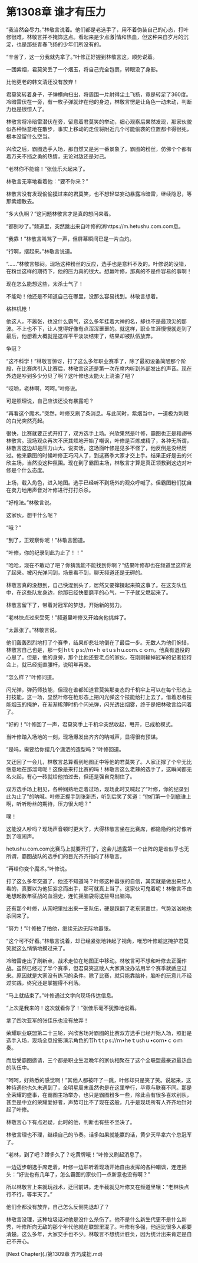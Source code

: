 # 第1308章 谁才有压力

“我当然会尽力。”林敬言说着。他们都是老选手了，用不着伪装自己的心态，打叶修很难，林敬言并不掩饰这点。看起来是少点激|情和热血，但这种来自岁月的沉淀，也是那些青春飞扬的少年们所没有的。

“辛苦了，这一分我就先拿了。”叶修正好握到林敬言这，顺势说着。

一团紫烟，君莫笑丢了一个烟玉，将自己完全包裹，转眼没了身影。

比他更老的韩文清还没有放弃！

君莫笑转着身子，子弹横向扫出，将周围一片射得尘土飞扬，竟是转足了360度。冷暗雷伏在一旁，有一枚子弹就炸在他的身边，林敬言愣是让角色一动未动，判断力也是很惊人了。

林敬言将冷暗雷潜伏在旁，留意着君莫笑的举动，细心观察后果然发现，那家伙貌似各种惬意地在散步，事实上移动的走位将附近几个可能偷袭的位置都卡得很死，根本没留什么空当。

兴欣之后，霸图选手入场，那自然又是另一番景象了。霸图的粉丝，仿佛个个都有着万夫不挡之勇的热情，无论对敌还是对己。

“老林你不能输！”张佳乐火起来了。

林敬言无辜地看着他：“要不你来？”

林敬言没有发现偷偷摸过来的君莫笑，也不想轻举妄动暴露冷暗雷，继续隐忍，等那紫烟散去。

“多大仇啊？”这问题林敬言才是真的想问来着。

“都别吵了。”频道里，突然跳出来自叶修的消https://m.hetushu.com.com息。

“我靠！”林敬言叫骂了一声，但屏幕瞬间已是一片白灼。

“行啊，摆起来。”林敬言说道。

“……”林敬言郁闷。现场这种粉丝的反应，选手也是意料不及的。叶修说的没错，在粉丝这样的期待下，他的压力真的很大。想赢叶修，那真的不是件容易的事啊！

现在怎么能想这些，太杀士气了！

不能动！他还是不知道自己在哪里，没那么容易找到。林敬言想着。

格林机枪！

他这人，不嚣张，也没什么霸气，这么多年挂着大神的名，却也不是最顶尖的那波。不上也不下，让人觉得好像有点浑浑噩噩的。就这样，职业生涯慢慢就走到了最后，他想着大概就是这样平平淡淡结束了，结果却被队伍放弃。

争冠？

“这不科学！”林敬言惊讶，打了这么多年职业赛季了，除了最初设备简陋那个阶段，在比赛席引入比赛后，林敬言这还是第一次在席内听到外部发出的声音。现在外边是吵到多少分贝了啊？这叶修也太能火上浇油了吧？

“哎哟，老林啊，呵呵。”叶修说。

可是照理说，自己应该还没有暴露吧？

“再看这个魔术。”突然，叶修又刷了条消息。与此同时，紫烟当中，一道极为刺眼的白光突然亮起。

很快，比赛就要正式开打了，双方选手上场。兴欣果然是叶修，霸图也正是和*图*书林敬言。现场观众再次不厌其烦地开始了嘲讽，叶修是百炼成精了，各种无所谓，林敬言这边却是压力山大。说实话，这场面叶修是见多不怪了，他反倒是没经历过。他来霸图的时候叶修正巧闪人了，到这赛季大家才交上手。结果正好是去的兴欣主场，当然没这种氛围。现在到了霸图主场，林敬言才算是真正领教到这边对叶修是个什么态度。

上场，载入角色，进入地图。选手已经听不到场外的观众呼喊了。但霸图粉们犹自在卖力地用声音对叶修进行打打杀杀。

“好枪法。”林敬言说。

这家伙，想干什么呢？

“哦？”

“到了，正观察你呢！”林敬言回道。

“叶修，你的纪录到此为止了！！”

“哈哈，现在不敢动了吧？你猜我能不能找到你啊？”结果叶修却也在频道里这样说了起来。被闪光弹闪到，场景看不到，聊天频道还是无碍的。

林敬言真的没想到，自己快混到头了，居然又要撺掇起来搞这事了。在这支队伍中，在这些队友身边，他那已经快要磨平的心气，一下子就又燃起来了。

林敬言留下了，带着对冠军的梦想，开始新的努力。

“老林快点过来受死！”频道里叶修又开始向他挑衅了。

“太嚣张了。”林敬言说。

他们轰轰烈烈地打了个赛季，结果却悲壮地倒在了最后一步。无数人为他们惋惜，林敬言自己也是，那一刻ｈtｔｐs://ｍ•ｈｅtｕsｈu.coｍ.ｃｏｍ，他真有退役的心思了。但是，他的身旁，那个比他还要老点的家伙，在刚刚输掉冠军的记者招待会上，就已经挺直腰杆，说明年再来。

“怎么样？”叶修问道。

闪光弹，弹药师技能，但现在谁都知道君莫笑那变态的千机伞上可以在每个形态上打技能，这一场，显然叶修在枪形态上把闪光弹这个技能给打上去了。借着忍者技能烟玉的掩护，在渐渐稀薄时扔个闪光弹，闪光透出烟雾，终于是把林敬言给闪着了。

“好的！”叶修回了一声，君莫笑手上千机伞突然收起，甩开，已成枪模式。

当叶修踏入场地的一刻，现场爆发出齐齐的呐喊声，显得很有预谋。

“是吗，需要给你摆几个潇洒的造型吗？”叶修回道。

又迂回了一会儿，林敬言总算看到地图正中等他的君莫笑了。人家正撑了个伞无比惬意地在那溜弯呢！这像是来打比赛的吗！林敬言这么老辣的选手了，这瞬间都无名火起，有心一砖就给他拍过去，但还是强自克制住了。

双方选手场上相见，各种娴熟地走着过场，现场此时又喊起了“叶修，你的纪录到此为止了”的呐喊。叶修正握手到张新杰，听到后笑了笑道：“你们第一个到底谁上啊，听听粉丝的期待，压力很大吧？”

噗！

这能没人吵吗？现场声音顿时更大了，大得林敬言坐在比赛席，都隐隐约约好像听到了喧闹声。

hetushu.com.com比赛马上就要开打了，这会儿透露第一个出阵的是谁似乎也无所谓，霸图战队的选手们的目光齐齐指向了林敬言。

“再给你变个魔术。”叶修说。

打了这么多年交道了，他还不知道吗？叶修这种嚣张的自信，其实就是做出来给人看的，真要以为他狂妄忿而出手，那可就真上当了。这家伙可鬼着呢！林敬言不由地想起数年征战的血泪史，连忙摇脑袋将这些甩出脑海。

还有那个叶修，从网吧里扯出来一支队伍，硬是踩翻了老东家嘉世，气势汹汹地也杀回来了。

“努力！”叶修拍了拍他，继续无边无际地嚣张。

“这个可不好看。”林敬言说着，却已经紧张地转起了视角，唯恐叶修趁这掩护君莫笑就这么悄悄地摸过来了。

冷暗雷走出了刷新点，战术走位在地图正中移动。林敬言可不想和叶修去正面作战。虽然已经过了半个赛季，但君莫笑这散人大家真没办法用半个赛季就适应过来。原因就是大家没有练习的条件。除了比赛，就只能靠脑补，脑补的玩意儿不经过实践，终究还是掌握得不利落。

“马上就结束了。”叶修通过文字向现场传达信息。

“上次是我来的！这次就看你了！”张佳乐毫不犹豫地说着。

拿了四次亚军的张佳乐也没有放弃！

荣耀职业联盟第二十三轮，兴欣客场对霸图的比赛双方选手已经开始入场，照旧是选手入场，现场全息投影演示角色的节hｔtｐs://ｍ•heｔushｕ•coｍ•ｃｏｍ奏。

而后受霸图邀请，三个都是职业生涯晚年的家伙相聚在了这个全联盟最豪迈最热血的队伍中。

“呵呵，好熟悉的感觉啊！”其他人都被吓了一跳，叶修却只是笑了笑。说起来，这种待遇他也久未遇到了，全明星周末虽然也是在这里举行，毕竟与联赛不同。那是全荣耀的盛事，在霸图主场举办，也只是霸图粉多一些，除此会有很多喜欢别队，甚至是中立的荣耀爱好者，声势可比不了现在这般，几乎是现场所有人齐齐地针对起了叶修。

林敬言心下有点迟疑，此时的他，判断也有些不坚决了。

林敬言理也不理，继续自己的节奏。话多如果就能赢的话，黄少天早拿六个总冠军了。

“老林，到了吧？蹲多久了？吃黄牌哦！”叶修又刷起消息了。

一边迈步朝选手席走着，叶修一边聆听着现场开始自由发挥的各种嘲讽，连连摇头：“好说也有几年了，怎么霸图的家伙们一点新意也没有啊？”

所以林敬言上来就玩战术，迂回前进。走半截就见叶修又在频道里嚷：“老林快点行不行，等半天了。”

他们全都没有放弃，自己怎么反倒先退却了？

林敬言没理，这种垃圾话对他是没什么杀伤了。他不是什么新生代更不是什么新秀，叶修所向无敌的那个年代他就在联盟里混了。叶修有多强，他远比很多人都要清楚。这么多年，大家交手也不少。林敬言不想统计胜负，因为统计出来肯定是自己不开心。



[Next Chapter](./第1309章 弄巧成拙.md)